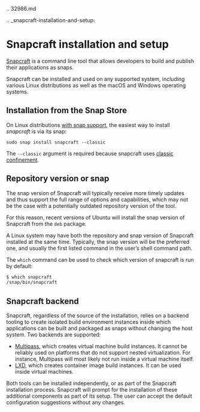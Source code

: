 .. 32986.md

.. _snapcraft-installation-and-setup:

# Snapcraft installation and setup

[Snapcraft](/t/snapcraft-overview/8940) is a command line tool that allows developers to build and publish their applications as snaps.

Snapcraft can be installed and used on any supported system, including various Linux distributions as well as the macOS and Windows operating systems.

<h2 id='heading--store'>Installation from the Snap Store</h2>

On Linux distributions [with snap support](/t/installing-snapd/6735), the easiest way to install *snapcraft* is via its snap:

```
sudo snap install snapcraft --classic
```

The `--classic` argument is required because snapcraft uses [classic confinement](/t/snap-confinement/6233).

<h2 id='heading--respository'>Repository version or snap</h2>

The snap version of Snapcraft will typically receive more timely updates and thus support the full range of options and capabilities, which may not be the case with a potentially outdated repository version of the tool.

For this reason, recent versions of Ubuntu will install the snap version of Snapcraft from the `deb` package.

A Linux system may have both the repository and snap version of Snapcraft installed at the same time. Typically, the snap version will be the preferred one, and usually the first listed command in the user’s shell command path.

The `which` command can be used to check which version of snapcraft is run by default:

```bash
$ which snapcraft
/snap/bin/snapcraft
```

<h2 id='heading--backend'>Snapcraft backend</h2>

Snapcraft, regardless of the source of the installation, relies on a backend tooling to create isolated build environment instances inside which applications can be built and packaged as snaps without changing the host system. Two backends are supported:

* [Multipass](https://multipass.run/), which creates virtual machine build instances. It cannot be reliably used on platforms that do not support nested virtualization. For instance, Multipass will most likely not run inside a virtual machine itself.
* [LXD](https://linuxcontainers.org/lxd/introduction/), which creates container image build instances. It can be used inside virtual machines.

Both tools can be installed independently, or as part of the Snapcraft installation process. Snapcraft will prompt for the installation of these additional components as part of its setup. The user can accept the default configuration suggestions without any changes.